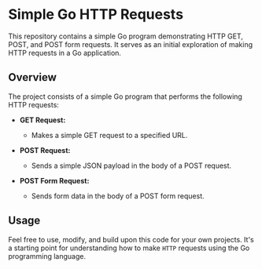 # Simple Go HTTP Requests

This repository contains a simple Go program demonstrating HTTP GET, POST, and POST form requests. It serves as an initial exploration of making HTTP requests in a Go application.

## Overview

The project consists of a simple Go program that performs the following HTTP requests:

- **GET Request:**
  - Makes a simple GET request to a specified URL.
  
- **POST Request:**
  - Sends a simple JSON payload in the body of a POST request.

- **POST Form Request:**
  - Sends form data in the body of a POST form request.

## Usage

Feel free to use, modify, and build upon this code for your own projects. It's a starting point for understanding how to make `HTTP` requests using the Go programming language.
